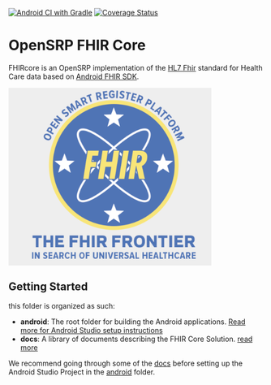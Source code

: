 [![Android CI with Gradle](https://github.com/opensrp/fhircore/actions/workflows/ci.yml/badge.svg)](https://github.com/opensrp/fhircore/actions/workflows/ci.yml) [![Coverage Status](https://coveralls.io/repos/github/OpenSRP/fhircore/badge.svg?branch=main)](https://coveralls.io/github/OpenSRP/fhircore?branch=main)

# OpenSRP FHIR Core

FHIRcore is an OpenSRP implementation of the [HL7 Fhir](http://hl7.org/fhir/R4/index.html) standard for Health Care data based on [Android FHIR SDK](https://github.com/google/android-fhir).

<img align=center width=400 src="docs/assets/fhircore.png">

## Getting Started
this folder is organized as such:
* **android**: The root folder for building the Android applications. [Read more for Android Studio setup instructions](android/README.md)
* **docs**: A library of documents describing the FHIR Core Solution. [read more](docs/README.md)

We recommend going through some of the [docs](docs) before setting up the Android Studio Project in the [android](android) folder.
